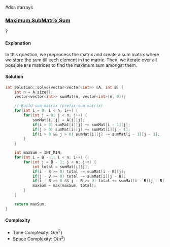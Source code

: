 #dsa #arrays 
### [Maximum SubMatrix Sum](https://www.interviewbit.com/problems/maximum-sum-square-submatrix/)
? 
#### Explanation

In this question, we preprocess the matrix and create a sum matrix where we store the sum till each element in the matrix. Then, we iterate over all possible `B*B` matrices to find the maximum sum amongst them.
#### Solution

```cpp
int Solution::solve(vector<vector<int>> &A, int B) {
    int n = A.size();
    vector<vector<int>> sumMat(n, vector<int>(n, 0));

    // Build sum matrix (prefix sum matrix)
    for(int i = 0; i < n; i++) {
        for(int j = 0; j < n; j++) {
            sumMat[i][j] = A[i][j];
            if(i > 0) sumMat[i][j] += sumMat[i - 1][j];
            if(j > 0) sumMat[i][j] += sumMat[i][j - 1];
            if(i > 0 && j > 0) sumMat[i][j] -= sumMat[i - 1][j - 1];
        }
    }

    int maxSum = INT_MIN;
    for(int i = B - 1; i < n; i++) {
        for(int j = B - 1; j < n; j++) {
            int total = sumMat[i][j];
            if(i - B >= 0) total -= sumMat[i - B][j];
            if(j - B >= 0) total -= sumMat[i][j - B];
            if(i - B >= 0 && j - B >= 0) total += sumMat[i - B][j - B];
            maxSum = max(maxSum, total);
        }
    }

    return maxSum;
}
```

#### Complexity

- Time Complexity: O(n<sup>2</sup>)
- Space Complexity: O(n<sup>2</sup>)